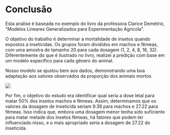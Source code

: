 # Conclusão

Esta análise é baseada no exemplo do livro da professora Clarice Demétrio, "Modelos Lineares Generalizados para Experimentação Agrícola".

O objetivo do trabalho é determinar a mortalidade de insetos quando expostos a inseticidas. Os grupos foram divididos em machos e fêmeas, com uma amostra de tamanho 20 para cada dosagem (1, 2, 4, 8, 16, 32). Diferentemente do que é ilustrado no livro, realizei a predição com base em um modelo específico para cada gênero do animal.

Nosso modelo se ajustou bem aos dados, demonstrando uma boa adaptação aos valores observados da proporção dos animais mortos.

![](https://raw.githubusercontent.com/alisondsl/RProjects/main/Regress%C3%A3o/MLG/Dose%20Letal/plot_binomialglm.png)

Por fim, o objetivo do estudo era identificar qual seria a dose letal para matar 50% dos insetos machos e fêmeas. Assim, determinamos que os valores da dosagem de inseticida seriam 9.38 para machos e 27.22 para fêmeas. Isso indica que, embora uma dosagem menor tenha sido suficiente para matar metade dos insetos fêmeas, há fatores que podem ter influenciado nisso, e o mais apropriado seria a dosagem de 27.22 do inseticida.
